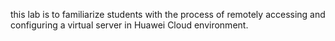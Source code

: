  this lab is to familiarize students with the process of remotely accessing and configuring a virtual server in Huawei Cloud environment.
